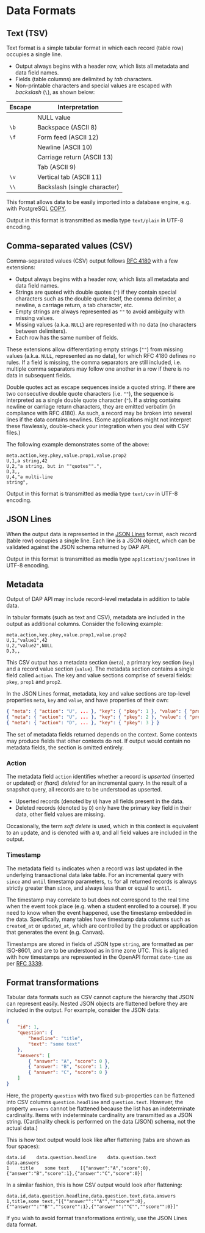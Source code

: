 # Data Formats

## Text (TSV) <a href="#text-tsv" id="text-tsv"></a>

Text format is a simple tabular format in which each record (table row) occupies a single line.

* Output always begins with a header row, which lists all metadata and data field names.
* Fields (table columns) are delimited by _tab_ characters.
* Non-printable characters and special values are escaped with _backslash_ (`\`), as shown below:

| Escape | Interpretation               |
| ------ | ---------------------------- |
|        | NULL value                   |
| `\b`   | Backspace (ASCII 8)          |
| `\f`   | Form feed (ASCII 12)         |
|        | Newline (ASCII 10)           |
|        | Carriage return (ASCII 13)   |
|        | Tab (ASCII 9)                |
| `\v`   | Vertical tab (ASCII 11)      |
| `\\`   | Backslash (single character) |

This format allows data to be easily imported into a database engine, e.g. with PostgreSQL [COPY](https://www.postgresql.org/docs/current/sql-copy.html).

Output in this format is transmitted as media type `text/plain` in UTF-8 encoding.

## Comma-separated values (CSV) <a href="#comma-separated-values-csv" id="comma-separated-values-csv"></a>

Comma-separated values (CSV) output follows [RFC 4180](https://www.ietf.org/rfc/rfc4180.html) with a few extensions:

* Output always begins with a header row, which lists all metadata and data field names.
* Strings are quoted with double quotes (`"`) if they contain special characters such as the double quote itself, the comma delimiter, a newline, a carriage return, a tab character, etc.
* Empty strings are always represented as `""` to avoid ambiguity with missing values.
* Missing values (a.k.a. `NULL`) are represented with no data (no characters between delimiters).
* Each row has the same number of fields.

These extensions allow differentiating empty strings (`""`) from missing values (a.k.a. `NULL`, represented as no data), for which RFC 4180 defines no rules. If a field is missing, the comma separators are still included, i.e. multiple comma separators may follow one another in a row if there is no data in subsequent fields.

Double quotes act as escape sequences inside a quoted string. If there are two consecutive double quote characters (i.e. `""`), the sequence is interpreted as a single double quote character (`"`). If a string contains newline or carriage return characters, they are emitted verbatim (in compliance with RFC 4180). As such, a record may be broken into several lines if the data contains newlines. (Some applications might not interpret these flawlessly, double-check your integration when you deal with CSV files.)

The following example demonstrates some of the above:

```csv
meta.action,key.pkey,value.prop1,value.prop2
U,1,a string,42
U,2,"a string, but in ""quotes"".",
D,3,,
U,4,"a multi-line
string",
```

Output in this format is transmitted as media type `text/csv` in UTF-8 encoding.

## JSON Lines <a href="#json-lines" id="json-lines"></a>

When the output data is represented in the [JSON Lines](https://jsonlines.org/) format, each record (table row) occupies a single line. Each line is a JSON object, which can be validated against the JSON schema returned by DAP API.

Output in this format is transmitted as media type `application/jsonlines` in UTF-8 encoding.

## Metadata

Output of DAP API may include record-level metadata in addition to table data.

In tabular formats (such as text and CSV), metadata are included in the output as additional columns. Consider the following example:

```csv
meta.action,key.pkey,value.prop1,value.prop2
U,1,"value1",42
U,2,"value2",NULL
D,3,,
```

This CSV output has a metadata section (`meta`), a primary key section (`key`) and a record value section (`value`). The metadata section contains a single field called `action`. The key and value sections comprise of several fields: `pkey`, `prop1` and `prop2`.

In the JSON Lines format, metadata, key and value sections are top-level properties `meta`, `key` and `value`, and have properties of their own:

```json
{ "meta": { "action": "U", ... }, "key": { "pkey": 1 }, "value": { "prop1": "value1", "prop2": 42 } }
{ "meta": { "action": "U", ... }, "key": { "pkey": 2 }, "value": { "prop1": "value2", "prop2": null } }
{ "meta": { "action": "D", ... }, "key": { "pkey": 3 } }
```

The set of metadata fields returned depends on the context. Some contexts may produce fields that other contexts do not. If output would contain no metadata fields, the section is omitted entirely.

### Action <a href="#action" id="action"></a>

The metadata field `action` identifies whether a record is _upserted_ (inserted or updated) or _(hard) deleted_ for an incremental query. In the result of a snapshot query, all records are to be understood as upserted.

* Upserted records (denoted by `U`) have all fields present in the data.
* Deleted records (denoted by `D`) only have the primary key field in their data, other field values are missing.

Occasionally, the term _soft delete_ is used, which in this context is equivalent to an update, and is denoted with a `U`, and all field values are included in the output.

### Timestamp <a href="#timestamp" id="timestamp"></a>

The metadata field `ts` indicates when a record was last updated in the underlying transactional data lake table. For an incremental query with `since` and `until` timestamp parameters, `ts` for all returned records is always strictly greater than `since`, and always less than or equal to `until`.

The timestamp may correlate to but does not correspond to the real time when the event took place (e.g. when a student enrolled to a course). If you need to know when the event happened, use the timestamp embedded in the data. Specifically, many tables have timestamp data columns such as `created_at` or `updated_at`, which are controlled by the product or application that generates the event (e.g. Canvas).

Timestamps are stored in fields of JSON type `string`, are formatted as per ISO-8601, and are to be understood as in time zone UTC. This is aligned with how timestamps are represented in the OpenAPI format `date-time` as per [RFC 3339](https://xml2rfc.tools.ietf.org/public/rfc/html/rfc3339.html#anchor14).

## Format transformations

Tabular data formats such as CSV cannot capture the hierarchy that JSON can represent easily. Nested JSON objects are flattened before they are included in the output. For example, consider the JSON data:

```json
{
    "id": 1,
    "question": {
        "headline": "title",
        "text": "some text"
    },
    "answers": [
        { "answer": "A", "score": 0 },
        { "answer": "B", "score": 1 },
        { "answer": "C", "score": 0 }
    ]
}
```

Here, the property `question` with two fixed sub-properties can be flattened into CSV columns `question.headline` and `question.text`. However, the property `answers` cannot be flattened because the list has an indeterminate cardinality. Items with indeterminate cardinality are transmitted as a JSON string. (Cardinality check is performed on the data (JSON) schema, not the actual data.)

This is how text output would look like after flattening (tabs are shown as four spaces):

```
data.id    data.question.headline    data.question.text    data.answers
1    title    some text    [{"answer":"A","score":0},{"answer":"B","score":1},{"answer":"C","score":0}]
```

In a similar fashion, this is how CSV output would look after flattening:

```csv
data.id,data.question.headline,data.question.text,data.answers
1,title,some text,"[{""answer"":""A"",""score"":0},{""answer"":""B"",""score"":1},{""answer"":""C"",""score"":0}]"
```

If you wish to avoid format transformations entirely, use the JSON Lines data format.
